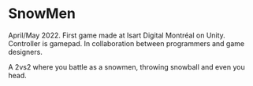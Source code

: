 # SnowMen

April/May 2022.
First game made at Isart Digital Montréal on Unity.
Controller is gamepad.
In collaboration between programmers and game designers.

A 2vs2 where you battle as a snowmen, throwing snowball and even you head.
